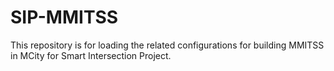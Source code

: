 # SIP-MMITSS
This repository is for loading the related configurations for building MMITSS in MCity for Smart Intersection Project.
